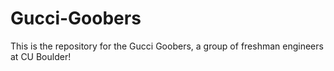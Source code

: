 Gucci-Goobers
=============

This is the repository for the Gucci Goobers, a group of freshman engineers at CU Boulder!
